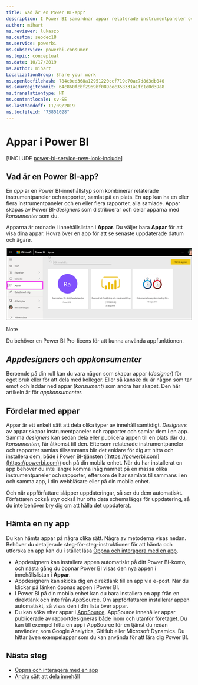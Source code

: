 ```yaml
---
title: Vad är en Power BI-app?
description: I Power BI samordnar appar relaterade instrumentpaneler och rapporter på ett och samma ställe.
author: mihart
ms.reviewer: lukaszp
ms.custom: seodec18
ms.service: powerbi
ms.subservice: powerbi-consumer
ms.topic: conceptual
ms.date: 10/17/2019
ms.author: mihart
LocalizationGroup: Share your work
ms.openlocfilehash: 784c0ed368a12951220ccf719c70ac7d8d3db040
ms.sourcegitcommit: 64c860fcbf2969bf089cec358331a1fc1e0d39a8
ms.translationtype: HT
ms.contentlocale: sv-SE
ms.lasthandoff: 11/09/2019
ms.locfileid: "73851028"
---
```

# <a name="apps-in-power-bi"></a>Appar i Power BI

[!INCLUDE [power-bi-service-new-look-include](../includes/power-bi-service-new-look-include.md)]

## <a name="what-is-a-power-bi-app"></a>Vad är en Power BI-app?
En *app* är en Power BI-innehållstyp som kombinerar relaterade instrumentpaneler och rapporter, samlat på en plats. En app kan ha en eller flera instrumentpaneler och en eller flera rapporter, alla samlade. Appar skapas av Power BI-*designers* som distribuerar och delar apparna med *konsumenter* som du. 

Apparna är ordnade i innehållslistan i **Appar**. Du väljer bara **Appar** för att visa dina appar. Hovra över en app för att se senaste uppdaterade datum och ägare. 

![Appar i Power BI](./media/end-user-apps/power-bi-apps.png)

> [!NOTE]
> Du behöver en Power BI Pro-licens för att kunna använda appfunktionen. <!-- add link to how to figure out your license -->

## <a name="app-designers-and-app-consumers"></a>***Appdesigners*** och ***appkonsumenter***
Beroende på din roll kan du vara någon som skapar appar (*designer*) för eget bruk eller för att dela med kollegor. Eller så kanske du är någon som tar emot och laddar ned appar (*konsument*) som andra har skapat. Den här artikeln är för *appkonsumenter*.

## <a name="advantages-of-apps"></a>Fördelar med appar
Appar är ett enkelt sätt att dela olika typer av innehåll samtidigt. *Designers* av appar skapar instrumentpaneler och rapporter och samlar dem i en app. Samma *designers* kan sedan dela eller publicera appen till en plats där du, *konsumenten*, får åtkomst till den. Eftersom relaterade instrumentpaneler och rapporter samlas tillsammans blir det enklare för dig att hitta och installera dem, både i Power BI-tjänsten ([https://powerbi.com](https://powerbi.com)) och på din mobila enhet. När du har installerat en app behöver du inte längre komma ihåg namnet på en massa olika instrumentpaneler och rapporter, eftersom de har samlats tillsammans i en och samma app, i din webbläsare eller på din mobila enhet.

Och när appförfattare släpper uppdateringar, så ser du dem automatiskt. Författaren också styr också hur ofta data schemaläggs för uppdatering, så du inte behöver bry dig om att hålla det uppdaterat. 

<!-- add conceptual art -->
## <a name="get-a-new-app"></a>Hämta en ny app
Du kan hämta appar på några olika sätt. Några av metoderna visas nedan.  Behöver du detaljerade steg-för-steg-instruktioner för att hämta och utforska en app kan du i stället läsa [Öppna och interagera med en app](end-user-app-view.md).

- Appdesignern kan installera appen automatiskt på ditt Power BI-konto, och nästa gång du öppnar Power BI visas den nya appen i innehållslistan i **Appar**. 
- Appdesignern kan skicka dig en direktlänk till en app via e-post. När du klickar på länken öppnas appen i Power BI.
- I Power BI på din mobila enhet kan du bara installera en app från en direktlänk och inte från AppSource. Om appförfattaren installerar appen automatiskt, så visas den i din lista över appar.
- Du kan söka efter appar i [AppSource](https://appsource.microsoft.com). AppSource innehåller appar publicerade av rapportdesigneras både inom och utanför företaget. Du kan till exempel hitta en app i AppSource för en tjänst du redan använder, som Google Analytics, GitHub eller Microsoft Dynamics. Du hittar även exempelappar som du kan använda för att lära dig Power BI.  


## <a name="next-step"></a>Nästa steg
* [Öppna och interagera med en app](end-user-app-view.md)
* [Andra sätt att dela innehåll](end-user-shared-with-me.md)

